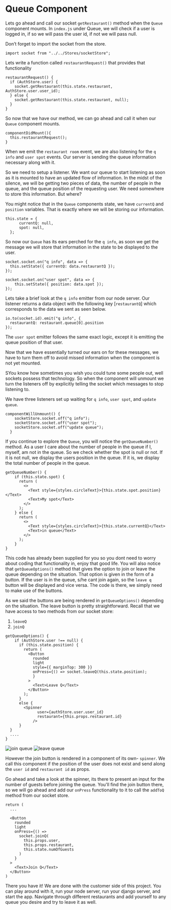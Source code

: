 # Queue Component

Lets go ahead and call our socket `getRestaurant()` method when the `Queue` component mounts. In `index.js` under Queue, we will check if a user is logged in, if so we will pass the user id, if not we will pass null. 

Don’t forget to import the socket from the store.

```
import socket from "../../Stores/socketStore";
```
Lets write a function called `restaurantRequest()` that provides that functionality
```
restaurantRequest() {
  if (AuthStore.user) {
    socket.getRestaurant(this.state.restaurant, AuthStore.user.user_id);
  } else {
    socket.getRestaurant(this.state.restaurant, null);
  }
}
```
So now that we have our method, we can go ahead and call it when our `Queue` component mounts.
```
componentDidMount(){
  this.restaurantRequest();
}
```

When we emit the `restaurant room` event, we are also listening for the `q info` and `user spot` events. Our server is sending the queue information necessary along with it.

So we need to setup a listener. We want our queue to start listening as soon as it is mounted to have an updated flow of information. In the midst of the silence, we will be getting two pieces of data, the number of people in the queue, and the queue position of the requesting user. We need somewhere to store this information. But where?

You might notice that in the `Queue` components state, we have `currentQ` and  `position` variables. That is exactly where we will be storing our information.

```
this.state = {
      currentQ: null,
      spot: null,
  };
```

So now our `Queue` has its ears perched for the `q info`, as soon we get the message we will store that information in the state to be displayed to the user. 

```
socket.socket.on("q info", data => {
  this.setState({ currentQ: data.restaurantQ });
});

socket.socket.on("user spot", data => {
    this.setState({ position: data.spot });
});
```

Lets take a brief look at the `q info` emitter from our node server. Our listener returns a data object with the following key [`restaurantQ`] which corresponds to the data we sent as seen below. 

```
io.to(socket.id).emit("q info", {
  restaurantQ: restaurant.queue[0].position
});
```
The `user spot` emitter follows the same exact logic, except it is emitting the queue position of that user. 


Now that we have essentially turned our ears on for these messages, we have to turn them off to avoid missed information when the component is not yet mounted.

SYou know how sometimes you wish you could tune some people out, well sockets possess that technology. So when the component will unmount we turn the listeners off by explicitly telling the socket which messages to stop listening to. 

We have three listeners set up waiting for `q info`, `user spot`, and `update queue`. 

```
componentWillUnmount() {
    socketStore.socket.off("q info");
    socketStore.socket.off("user spot");
    socketStore.socket.off("update queue");
  }
```

If you continue to explore the `Queue`, you will notice the `getQueueNumber()` method.
As a user I care about the number of people in the queue if I, myself, am not in the queue. So we check whether the spot is null or not. If it is not null, we display the users position in the queue. If it is, we display the total number of people in the queue. 

```
getQueueNumber() {
    if (this.state.spot) {
      return (
        <>
          <Text style={styles.circleText}>{this.state.spot.position}</Text>
          <Text>My spot</Text>
        </>
      );
    } else {
      return (
        <>
          <Text style={styles.circleText}>{this.state.currentQ}</Text>
          <Text>in queue</Text>
        </>
      );
    }
}
```

This code has already been supplied for you so you dont need to worry about coding that functionality in, enjoy that good life. You will also notice that `getQueueOptions()` method that gives the option to join or leave the queue depending on the situation. That option is given in the form of a button. If the user is in the queue, s/he cant join again, so the `leave q` button will be displayed and vice versa. The code is there, we simply need to make use of the buttons.

As we said the buttons are being rendered in `getQueueOptions()` depending on the situation. The leave button is pretty straightforward.
Recall that we have access to two methods from our socket store:
1) `leaveQ`
2) `joinQ`

```
getQueueOptions() {
    if (AuthStore.user !== null) {
      if (this.state.position) {
        return (
          <Button
            rounded
            light
            style={{ marginTop: 300 }}
            onPress={() => socket.leaveQ(this.state.position);
            }
          >
            <Text>Leave Q</Text>
          </Button>
        );
      }
      else {
        <Spinner
              user={authStore.user.user_id}
              restaurant={this.props.restaurant.id}
            />
      } 
  }
  ....
}
```
![join queue](https://i.imgur.com/Xxf4GNA.png) 
![leave queue](https://i.imgur.com/a1oRGUw.png)

However the join button is rendered in a component of its own- `spinner`. We call this component if the position of the user does not exist and send along the `user id` and `restaurant id` as props.

 Go ahead and take a look at the spinner, its there to present an input for the number of guests before joining the queue. You'll find the join button there, so we will go ahead and add our `onPress` functionality to it to call the `addToQ` method from our socket store. 

```
return (
  ...

  <Button
    rounded
    light
    onPress={() =>
      socket.joinQ(
        this.props.user,
        this.props.restaurant,
        this.state.numOfGuests
      )
    }
  >
    <Text>Join Q</Text>
  </Button>
)
```

There you have it! We are done with the customer side of this project. You can play around with it, run your node server, run your django server, and start the app. Navigate through different restaurants and add yourself to any queue you desire and try to leave it as well. 
